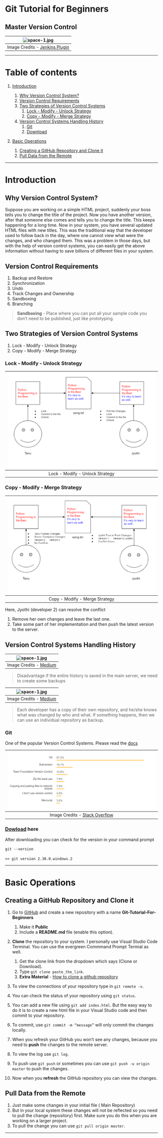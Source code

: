 # Git Tutorial for Beginners

## Master Version Control


<!-- Feature Image along with Captions -->
| ![space-1.jpg](https://camo.githubusercontent.com/6eaaae8defc78f268eaf0824350a66a1dfcb6aa77210d3dca069d1d1cefebc53/68747470733a2f2f6769742d73636d2e636f6d2f696d616765732f6c6f676f732f646f776e6c6f6164732f4769742d4c6f676f2d32436f6c6f722e706e67) | 
|:--:| 
| Image Credits - [Jenkins Plugin](https://www.google.com/url?sa=i&url=https%3A%2F%2Fplugins.jenkins.io%2Fgit%2F&psig=AOvVaw01bdtUwTVbMxfTP0Hhog1R&ust=1613868406603000&source=images&cd=vfe&ved=0CAMQjB1qFwoTCODo7rqe9-4CFQAAAAAdAAAAABAD) |


---

# Table of contents
1. [Introduction](#introduction)
    1. [Why Version Control System?](#why)
    2. [Version Control Requirements](#version)
    3. [Two Strategies of Version Control Systems](#two)
        1. [Lock - Modify - Unlock Strategy](#lock)
        2. [Copy - Modify - Merge Strategy](#copy)
    4. [Version Control Systems Handling History](#version1)
        1. [Git](#git)
        2. [Download](#download)

2. [Basic Operations](#basic)
    1. [Creating a GitHub Repository and Clone it](#create)
    2. [Pull Data from the Remote](#pull)

---

# Introduction <a name="introduction"></a>

## Why Version Control System? <a name="why"></a>

Suppose you are working on a simple HTML project, suddenly your boss tells you to change the title of the project. Now you have another version, after that someone else comes and tells you to change the title. This keeps happening for a long time. Now in your system, you have several updated HTML files with new titles. This was the traditional way that the developer used to follow back in the day, where one cannot view what were the changes, and who changed them. This was a problem in those days, but with the help of version control systems, you can easily get the above information without having to save billions of different files in your system.

## Version Control Requirements <a name="version"></a>


1. Backup and Restore
2. Synchronization
3. Undo
4. Track Changes and Ownership
5. Sandboxing 
6. Branching

> **Sandboxing** - Place where you can put all your sample code you don’t need to be published, just like prototyping.

## Two Strategies of Version Control Systems <a name = "two"></a>

1. Lock - Modify - Unlock Strategy
2. Copy - Modify - Merge Strategy

### Lock - Modify - Unlock Strategy <a name = "lock"></a>


| ![space-1.jpg](https://github.com/Tanu-N-Prabhu/Git-Tutorial-for-Beginners/blob/main/Img/Lock-Modify-Unlock-Strategy.PNG) | 
|:--:| 
| Lock - Modify - Unlock Strategy |


### Copy - Modify - Merge Strategy <a name = "copy"></a>

| ![space-1.jpg](https://github.com/Tanu-N-Prabhu/Git-Tutorial-for-Beginners/blob/main/Img/Copy-Modify-Merge-Strategy.PNG) | 
|:--:| 
| Copy - Modify - Merge Strategy |


Here, Jyothi (developer 2) can resolve the conflict
1. Remove her own changes and leave the last one.
2. Take some part of her implementation and then push the latest version to the server.


## Version Control Systems Handling History <a name = "version1"></a>

| ![space-1.jpg](https://miro.medium.com/max/3396/1*GgaGcwh5L246YcU5NVDA5A.png) | 
|:--:| 
| Image Credits - [Medium](https://www.google.com/url?sa=i&url=https%3A%2F%2Fmedium.com%2Ffaun%2Fcentralized-vs-distributed-version-control-systems-a135091299f0&psig=AOvVaw1bXx2FflZO4sbmlAhcOotN&ust=1613869347545000&source=images&cd=vfe&ved=0CAMQjB1qFwoTCNC7__uh9-4CFQAAAAAdAAAAABAD) |

> Disadvantage if the entire history is saved in the main server, we need to create some backups




| ![space-1.jpg](https://miro.medium.com/max/1838/1*gPBljo_uRh-IBtHY2oB7ig.png) | 
|:--:| 
| Image Credits - [Medium](https://www.google.com/url?sa=i&url=https%3A%2F%2Fmedium.com%2Ffaun%2Fcentralized-vs-distributed-version-control-systems-a135091299f0&psig=AOvVaw1bXx2FflZO4sbmlAhcOotN&ust=1613869347545000&source=images&cd=vfe&ved=0CAMQjB1qFwoTCNC7__uh9-4CFQAAAAAdAAAAABAD) |


> Each developer has a copy of their own repository, and he/she knows what was changed by who and what. If something happens, then we can use an individual repository as backup.



### Git <a name = "git"></a>

One of the popular Version Control Systems. Please read the [docs](https://git-scm.com/doc)




| ![space-1.jpg](https://github.com/Tanu-N-Prabhu/Git-Tutorial-for-Beginners/blob/main/Img/survey.PNG) | 
|:--:| 
| Image Credits - [Stack Overflow](https://insights.stackoverflow.com/survey/2018#development-practices) |


### [Dowload](https://git-scm.com/downloads) here <a name = "download"></a>

After downloading you can check for the version in your command prompt

```git
git --version

>> git version 2.30.0.windows.2

```

---

# Basic Operations <a name="basic"></a>

## Creating a GitHub Repository and Clone it <a name="create"></a>
1. Go to [GitHub](https://github.com/) and create a new repository with a name **Git-Tutorial-For-Beginners**
    1. Make it **Public**
    2. Include a **README.md** file (enable this option).

2. **Clone** the repository to your system. I personally use Visual Studio Code Terminal. You can use the evergreen Commmand Prompt Termial as well.
    1. Get the clone link from the dropdown which says (Clone or Download).
    2. Type `git clone paste_the_link`.
    3. **Extra Material** - [How to clone a github repository](https://www.youtube.com/watch?v=5RTHaVvj97I)

3. To view the connections of your repository type in `git remote -v`.
4. You can check the status of your repository using `git status`.
5. You can add a new file using `git add index.html`. But the easy way to do it is to create a new html file in your Visual Studio code and then commit to your repository. 
6. To commit, use `git commit -m “message”` will only commit the changes locally.
7. When you refresh your GitHub you won’t see any changes, because you need to **push** the changes to the remote server.
8. To view the log use `git log`.
9. To push use `git push` or sometimes you can use `git push -u origin master` to push the changes.
10. Now when you **refresh** the GitHub repository you can view the changes.


## Pull Data from the Remote <a name="pull"></a>

1. Just make some changes in your initial file ( Main Repository)
2. But in your local system these changes will not be reflected so you need to pull the change (repository) first. Make sure you do this when you are working on a larger project.
3. To pull the change you can use `git pull origin master`.


---

















